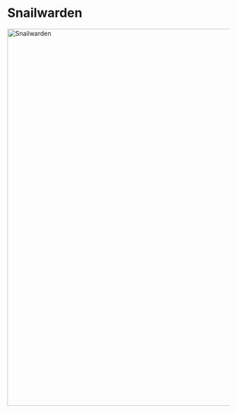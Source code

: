 # Snailwarden
<img width="856" alt="Snailwarden" src="https://github.com/rebmanop/Snailwarden/assets/45130182/ee0befa8-a0e0-4f76-a9d7-088ba88821ca">
